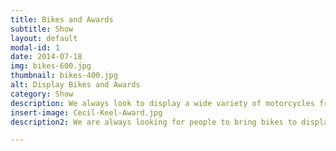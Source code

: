 ```yaml
---
title: Bikes and Awards
subtitle: Show
layout: default
modal-id: 1
date: 2014-07-18
img: bikes-600.jpg
thumbnail: bikes-400.jpg
alt: Display Bikes and Awards
category: Show
description: We always look to display a wide variety of motorcycles from modern day to classic from many countries and manufacturers. Anything with two wheels is welcome at our show. <br/><br/>As we have in previous years we will be holding a competition for the best bike in show and also we will be presenting the annual ‘Cecil Keel Award’ for the best classic British bike. memory of Cecil Keel (16th April 1926 – 5th October 2015), Cecil had a passion for motorcycles from his teenage years and in particular had a keen interest in Velocette’s. He started collecting motorcycles in the 1980’s and was actively involved in the Vintage Motorcycle Club and Velocette Owners Club. 
insert-image: Cecil-Keel-Award.jpg
description2: We are always looking for people to bring bikes to display at the show. If you have an old, Interesting or unusual bike you wish to display then we would be delighted to have it. We have paid overnight security if you wished to leave it with us all weekend but we simply ask you to be with us by 10:30 am on either day to have it in position by 11am. Display bikes can be picked up from 5pm on either day but if earlier talk to one of our team and they will walk you out to ensure you can exit the show ground safely. Awards will be presented at around 4:30pm on the Sunday. You do not have to book a space but please feel free to contact us via Facebook or email is you have any further questions.

---
```


